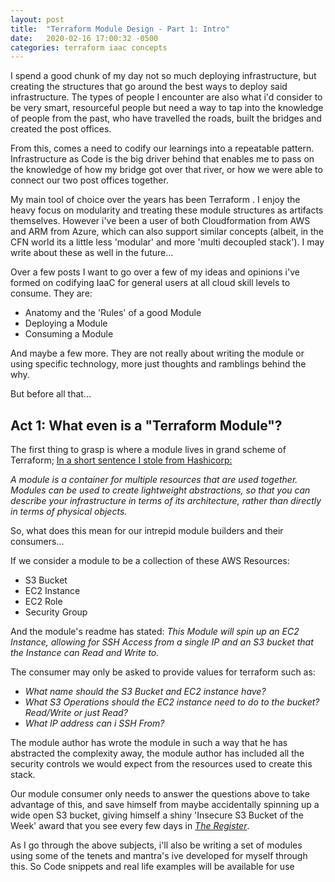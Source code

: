 ```yaml
---
layout: post
title:  "Terraform Module Design - Part 1: Intro"
date:   2020-02-16 17:00:32 -0500
categories: terraform iaac concepts
---
```

I spend a good chunk of my day not so much deploying infrastructure, but creating the structures that go around the best ways to
deploy said infrastructure. The types of people I encounter are also what i'd consider to be very smart, resourceful people but need a way to tap into the knowledge of people from the past, who have travelled the roads, built the bridges and created the post offices.

From this, comes a need to codify our learnings into a repeatable pattern. Infrastructure as Code is the big driver behind that enables me to pass on the knowledge of how my bridge got over that river, or how we were able to connect our two post offices together.

My main tool of choice over the years has been Terraform . I enjoy the heavy focus on modularity and treating these module structures as artifacts themselves. However i've been a user of both Cloudformation from AWS and ARM from Azure, which can also support similar concepts (albeit, in the CFN world its a little less 'modular' and more 'multi decoupled stack'). I may write about these as well in the future...

Over a few posts I want to go over a few of my ideas and opinions i've formed on codifying IaaC for general users at all cloud skill levels to consume. They are:

- Anatomy and the 'Rules' of a good Module
- Deploying a Module
- Consuming a Module

And maybe a few more. They are not really about writing the module or using specific technology, more just thoughts and ramblings behind the why.

But before all that...

## Act 1: What even is a "Terraform Module"?
The first thing to grasp is where a module lives in grand scheme of Terraform; [In a short sentence I stole from Hashicorp:](https://www.terraform.io/docs/modules/index.html)

*A module is a container for multiple resources that are used together. Modules can be used to create lightweight abstractions, so that you can describe your infrastructure in terms of its architecture, rather than directly in terms of physical objects.*

So, what does this mean for our intrepid module builders and their consumers...


If we consider a module to be a collection of these AWS Resources:
- S3 Bucket
- EC2 Instance
- EC2 Role
- Security Group

And the module's readme has stated: *This Module will spin up an EC2 Instance, allowing for SSH Access from a single IP and an S3 bucket that the Instance can Read and Write to.*


The consumer may only be asked to provide values for terraform such as:
- *What name should the S3 Bucket and EC2 instance have?*
- *What S3 Operations should the EC2 instance need to do to the bucket? Read/Write or just Read?*
- *What IP address can i SSH From?*

The module author has wrote the module in such a way that he has abstracted the complexity away, the module author has included all the security controls we would expect from the resources used to create this stack. 

Our module consumer only needs to answer the questions above to take advantage of this, and save himself from maybe accidentally spinning up a wide open S3 bucket, giving himself a shiny 'Insecure S3 Bucket of the Week' award that you see every few days in [*The Register*](https://www.theregister.co.uk/).



As I go through the above subjects, i'll also be writing a set of modules using some of the tenets and mantra's ive developed for myself through this. So Code snippets and real life examples will be available for use



